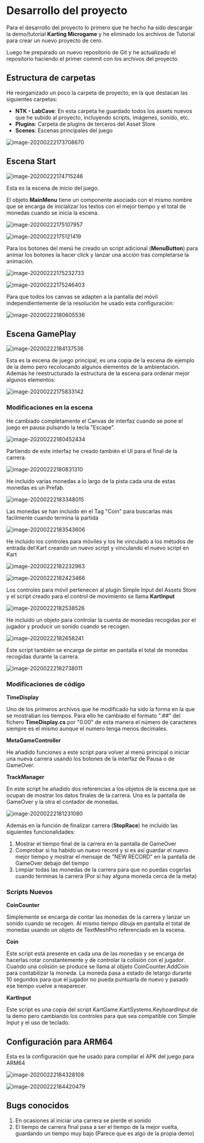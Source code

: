 # Desarrollo del proyecto

Para el desarrollo del proyecto lo primero que he hecho ha sido descargar la demo/tutorial **Karting Microgame** y he eliminado los archivos de Tutorial para crear un nuevo proyecto de cero.

Luego he preparado un nuevo repositorio de Git y he actualizado el repositorio haciendo el primer commit con los archivos del proyecto.



## Estructura de carpetas ##

He reorganizado un poco la carpeta de proyecto, en la que destacan las siguientes carpetas: 

- **NTK - LabCave**: En esta carpeta he guardado todos los assets nuevos que he subido al proyecto, incluyendo scripts, imágenes, sonido, etc.
- **Plugins**: Carpeta de plugins de terceros del Asset Store
- **Scenes**: Escenas principales del juego

![image-20200222173708670](assets/image-20200222173708670.png)



## Escena Start

![image-20200222174715246](assets/image-20200222174715246.png)

Esta es la escena de inicio del juego.

El objeto **MainMenu** tiene un componente asociado con el mismo nombre que se encarga de inicializar los textos con el mejor tiempo y el total de monedas cuando se inicia la escena.

![image-20200222175107957](assets/image-20200222175107957.png)

![image-20200222175121419](assets/image-20200222175121419.png)

Para los botones del menú he creado un script adicional (**MenuButton**) para animar los botones la hacer click y lanzar una acción tras completarse la animación.

![image-20200222175232733](assets/image-20200222175232733.png)

![image-20200222175246403](assets/image-20200222175246403.png)

Para que todos los canvas se adapten a la pantalla del móvil independientemente de la resolución he usado esta configuración:

![image-20200222180605536](assets/image-20200222180605536.png)



## Escena GamePlay

![image-20200222184137536](assets/image-20200222184137536.png)

Esta es la escena de juego principal, es una copia de la escena de ejemplo de la demo pero recolocando algunos elementos de la ambientación. Además he reestructurado la estructura de la escena para ordenar mejor algunos elementos:

![image-20200222175833142](assets/image-20200222175833142.png)

### Modificaciones en la escena

He cambiado completamente el Canvas de interfaz cuando se pone el juego en pausa pulsando la tecla "Escape".

![image-20200222180452434](assets/image-20200222180452434.png)

Partiendo de este interfaz he creado también el UI para el final de la carrera.

![image-20200222180831310](assets/image-20200222180831310.png)

He incluido varias monedas a lo largo de la pista cada una de estas monedas es un Prefab.

![image-20200222183348015](assets/image-20200222183348015.png)

Las monedas se han incluido en el Tag "Coin" para buscarlas más facilmente cuando termina la partida

![image-20200222183543606](assets/image-20200222183543606.png)

He incluido los controles para móviles y los he vinculado a los métodos de entrada del Kart creando un nuevo script y vinculando el nuevo script en Kart

![image-20200222182232963](assets/image-20200222182232963.png)

![image-20200222182423466](assets/image-20200222182423466.png)

Los controles para móvil pertenecen al plugin Simple Input del Assets Store y el script creado para el control de movimiento se llama **KartInput**

![image-20200222182538526](assets/image-20200222182538526.png)



He incluido un objeto para controlar la cuenta de monedas recogidas por el jugador y producir un sonido cuando se recogen.

![image-20200222182658241](assets/image-20200222182658241.png)

Este script también se encarga de pintar en pantalla el total de monedas recogidas durante la carrera.

![image-20200222182738011](assets/image-20200222182738011.png)





### Modificaciones de código

**TimeDisplay**

Uno de los primeros archivos que he modificado ha sido la forma en la que se mostraban los tiempos. Para ello he cambiado el formato ".##" del fichero **TimeDisplay.cs** por "0.00" de esta manera el número de caracteres siempre es el mismo aunque el numero tenga menos decimales.

**MetaGameController**

He añadido funciones a este script para volver al menú principal o iniciar una nueva carrera usando los botones de la interfaz de Pausa o de GameOver.

**TrackManager**

En este script he añadido dos referencias a los objetos de la escena que se ocupan de mostrar los datos finales de la carrera. Una es la pantalla de GameOver y la otra el contador de monedas.

![image-20200222181231080](assets/image-20200222181231080.png)

Además en la función de finalizar carrera (**StopRace**) he incluido las siguientes funcionalidades:

1. Mostrar el tiempo final de la carrera en la pantalla de GameOver
2. Comprobar si ha habido un nuevo record y si es así guardar el nuevo mejor tiempo y mostrar el mensaje de "NEW RECORD" en la pantalla de GameOver debajo del tiempo
3. Limpiar todas las monedas de la carrera para que no puedas cogerlas cuando terminas la carrera (Por si hay alguna moneda cerca de la meta)



### Scripts Nuevos

**CoinCounter**

Simplemente se encarga de contar las monedas de la carrera y lanzar un sonido cuando se recogen. Al mismo tiempo dibuja en pantalla el total de monedas usando un objeto de TextMeshPro referenciado en la escena.

**Coin**

Este script está presente en cada una de las monedas y se encarga de hacerlas rotar constantemente y de controlar la colisión con el jugador. Cuando una colisión se produce se llama al objeto CoinCounter.AddCoin para contabilizar la moneda. La moneda pasa a estado de letargo durante 10 segundos para que el jugador no pueda puntuarla de nuevo y pasado ese tiempo vuelve a reaparecer.

**KartInput**

Este script es una copia del script KartGame.KartSystems.KeyboardInput de la demo pero cambiando los controles para que sea compatible con Simple Input y el uso de teclado.





## Configuración para ARM64

Esta es la configuración que he usado para compilar el APK del juego para ARM64

![image-20200222184328108](assets/image-20200222184328108.png)

![image-20200222184420479](assets/image-20200222184420479.png)





## Bugs conocidos

1. En ocasiones al iniciar una carrera se pierde el sonido
2. El tiempo de carrera final pasa a ser el tiempo de la mejor vuelta, guardando un tiempo muy bajo (Parece que es algo de la propia demo)

